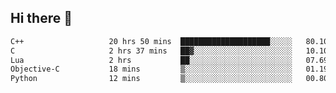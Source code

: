 ## Hi there 👋

<!--START_SECTION:waka-->

```txt
C++                   20 hrs 50 mins  ████████████████████░░░░░   80.10 %
C                     2 hrs 37 mins   ██▓░░░░░░░░░░░░░░░░░░░░░░   10.10 %
Lua                   2 hrs           ██░░░░░░░░░░░░░░░░░░░░░░░   07.69 %
Objective-C           18 mins         ▒░░░░░░░░░░░░░░░░░░░░░░░░   01.19 %
Python                12 mins         ▒░░░░░░░░░░░░░░░░░░░░░░░░   00.80 %
```

<!--END_SECTION:waka-->
